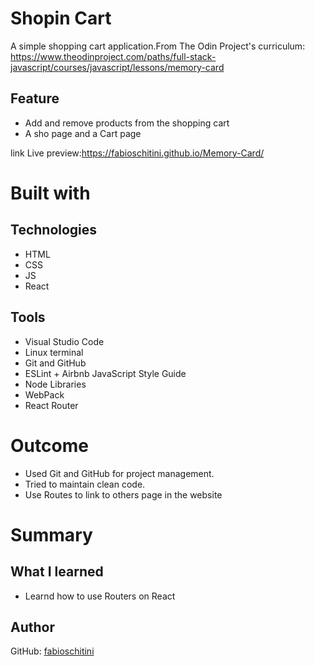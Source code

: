# Shopin Cart
A simple shopping cart application.From The Odin Project's curriculum:
https://www.theodinproject.com/paths/full-stack-javascript/courses/javascript/lessons/memory-card

## Feature
* Add and remove products from the shopping cart
* A sho page and a Cart page

link Live preview:https://fabioschitini.github.io/Memory-Card/


# Built with

## Technologies

* HTML
* CSS
* JS
* React

## Tools

* Visual Studio Code
* Linux terminal
* Git and GitHub
* ESLint + Airbnb JavaScript Style Guide
* Node Libraries
* WebPack
* React Router

# Outcome
* Used Git and GitHub for project management.
* Tried to maintain clean code.
* Use Routes to link to others page in the website

# Summary

## What I learned

* Learnd how to use Routers on React

## Author

GitHub: [fabioschitini](https://github.com/fabioschitini)
